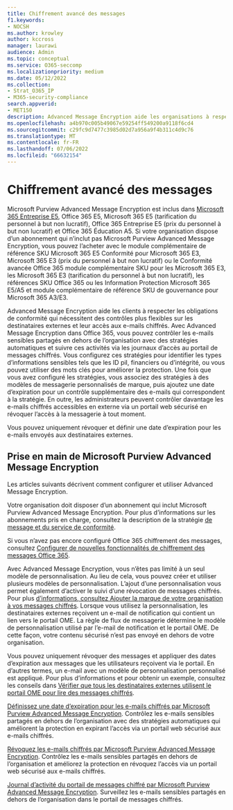 ```yaml
---
title: Chiffrement avancé des messages
f1.keywords:
- NOCSH
ms.author: krowley
author: kccross
manager: laurawi
audience: Admin
ms.topic: conceptual
ms.service: O365-seccomp
ms.localizationpriority: medium
ms.date: 05/12/2022
ms.collection:
- Strat_O365_IP
- M365-security-compliance
search.appverid:
- MET150
description: Advanced Message Encryption aide les organisations à respecter leurs obligations de conformité en permettant aux administrateurs d’en faire encore plus avec les messages protégés.
ms.openlocfilehash: a4b970c005b49067e59254ff549200a9118f6cd4
ms.sourcegitcommit: c29fc9d7477c3985d02d7a956a9f4b311c4d9c76
ms.translationtype: MT
ms.contentlocale: fr-FR
ms.lasthandoff: 07/06/2022
ms.locfileid: "66632154"
---
```

# <a name="advanced-message-encryption"></a>Chiffrement avancé des messages

Microsoft Purview Advanced Message Encryption est inclus dans [Microsoft 365 Entreprise E5](https://www.microsoft.com/microsoft-365/enterprise/home), Office 365 E5, Microsoft 365 E5 (tarification du personnel à but non lucratif), Office 365 Entreprise E5 (prix du personnel à but non lucratif) et Office 365 Éducation A5. Si votre organisation dispose d’un abonnement qui n’inclut pas Microsoft Purview Advanced Message Encryption, vous pouvez l’acheter avec le module complémentaire de référence SKU Microsoft 365 E5 Conformité pour Microsoft 365 E3, Microsoft 365 E3 (prix du personnel à but non lucratif) ou le Conformité avancée Office 365 module complémentaire SKU pour les Microsoft 365 E3, les Microsoft 365 E3 (tarification du personnel à but non lucratif), les références SKU Office 365 ou les Information Protection Microsoft 365 E5/A5  et module complémentaire de référence SKU de gouvernance pour Microsoft 365 A3/E3.

Advanced Message Encryption aide les clients à respecter les obligations de conformité qui nécessitent des contrôles plus flexibles sur les destinataires externes et leur accès aux e-mails chiffrés. Avec Advanced Message Encryption dans Office 365, vous pouvez contrôler les e-mails sensibles partagés en dehors de l’organisation avec des stratégies automatiques et suivre ces activités via les journaux d’accès au portail de messages chiffrés. Vous configurez ces stratégies pour identifier les types d’informations sensibles tels que les ID piI, financiers ou d’intégrité, ou vous pouvez utiliser des mots clés pour améliorer la protection. Une fois que vous avez configuré les stratégies, vous associez des stratégies à des modèles de messagerie personnalisés de marque, puis ajoutez une date d’expiration pour un contrôle supplémentaire des e-mails qui correspondent à la stratégie. En outre, les administrateurs peuvent contrôler davantage les e-mails chiffrés accessibles en externe via un portail web sécurisé en révoquer l’accès à la messagerie à tout moment.

Vous pouvez uniquement révoquer et définir une date d’expiration pour les e-mails envoyés aux destinataires externes.

## <a name="get-started-with-microsoft-purview-advanced-message-encryption"></a>Prise en main de Microsoft Purview Advanced Message Encryption

Les articles suivants décrivent comment configurer et utiliser Advanced Message Encryption.

Votre organisation doit disposer d’un abonnement qui inclut Microsoft Purview Advanced Message Encryption. Pour plus d’informations sur les abonnements pris en charge, consultez la description de la stratégie [de message et du service de conformité](/office365/servicedescriptions/exchange-online-service-description/message-policy-and-compliance).

Si vous n’avez pas encore configuré Office 365 chiffrement des messages, consultez [Configurer de nouvelles fonctionnalités de chiffrement des messages Office 365](set-up-new-message-encryption-capabilities.md).

Avec Advanced Message Encryption, vous n’êtes pas limité à un seul modèle de personnalisation. Au lieu de cela, vous pouvez créer et utiliser plusieurs modèles de personnalisation. L’ajout d’une personnalisation vous permet également d’activer le suivi d’une révocation de messages chiffrés. Pour plus [d’informations, consultez Ajouter la marque de votre organisation à vos messages chiffrés](add-your-organization-brand-to-encrypted-messages.md). Lorsque vous utilisez la personnalisation, les destinataires externes reçoivent un e-mail de notification qui contient un lien vers le portail OME. La règle de flux de messagerie détermine le modèle de personnalisation utilisé par l’e-mail de notification et le portail OME. De cette façon, votre contenu sécurisé n’est pas envoyé en dehors de votre organisation.

Vous pouvez uniquement révoquer des messages et appliquer des dates d’expiration aux messages que les utilisateurs reçoivent via le portail. En d’autres termes, un e-mail avec un modèle de personnalisation personnalisé est appliqué. Pour plus d’informations et pour obtenir un exemple, consultez les conseils dans [Vérifier que tous les destinataires externes utilisent le portail OME pour lire des messages chiffrés](manage-office-365-message-encryption.md#ensure-all-external-recipients-use-the-ome-portal-to-read-encrypted-mail).

[Définissez une date d’expiration pour les e-mails chiffrés par Microsoft Purview Advanced Message Encryption](ome-advanced-expiration.md). Contrôlez les e-mails sensibles partagés en dehors de l’organisation avec des stratégies automatiques qui améliorent la protection en expirant l’accès via un portail web sécurisé aux e-mails chiffrés.

[Révoquez les e-mails chiffrés par Microsoft Purview Advanced Message Encryption](revoke-ome-encrypted-mail.md). Contrôlez les e-mails sensibles partagés en dehors de l’organisation et améliorez la protection en révoquez l’accès via un portail web sécurisé aux e-mails chiffrés.

[Journal d’activité du portail de messages chiffré par Microsoft Purview Advanced Message Encryption](ome-message-access-logs.md). Surveillez les e-mails sensibles partagés en dehors de l’organisation dans le portail de messages chiffrés.
